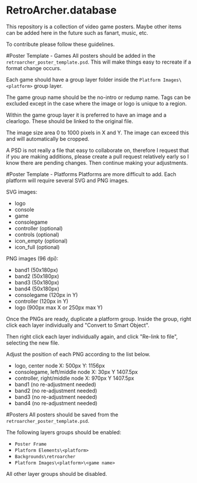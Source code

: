 # RetroArcher.database

This repository is a collection of video game posters. Maybe other items can be added here in the future such as fanart, music, etc.

To contribute please follow these guidelines.


#Poster Template - Games
All posters should be added in the `retroarcher_poster_template.psd`. This will make things easy to recreate if a format change occurs.

Each game should have a group layer folder inside the `Platform Images\<platform>` group layer.

The game group name should be the no-intro or redump name. Tags can be excluded except in the case where the image or logo is unique to a region.

Within the game group layer it is preferred to have an image and a clearlogo. These should be linked to the original file.

The image size area 0 to 1000 pixels in X and Y. The image can exceed this and will automatically be cropped.

A PSD is not really a file that easy to collaborate on, therefore I request that if you are making additions, please create a pull request relatively early so I know there are pending changes. Then continue making your adjustments.


#Poster Template - Platforms
Platforms are more difficult to add. Each platform will require several SVG and PNG images.

SVG images:
 - logo
 - console
 - game
 - consolegame
 - controller (optional)
 - controls (optional)
 - icon_empty (optional)
 - icon_full (optional)

PNG images (96 dpi):
 - band1 (50x180px)
 - band2 (50x180px)
 - band3 (50x180px)
 - band4 (50x180px)
 - consolegame (120px in Y)
 - controller (120px in Y)
 - logo (900px max X or 250px max Y)

Once the PNGs are ready, duplicate a platform group. Inside the group, right click each layer individually and "Convert to Smart Object".

Then right click each layer individually again, and click "Re-link to file", selecting the new file.

Adjust the position of each PNG according to the list below.
 - logo, center node X: 500px Y: 1156px
 - consolegame, left/middle node X: 30px Y 1407.5px
 - controller, right/middle node X: 970px Y 1407.5px
 - band1 (no re-adjustment needed)
 - band2 (no re-adjustment needed)
 - band3 (no re-adjustment needed)
 - band4 (no re-adjustment needed)


#Posters
All posters should be saved from the `retroarcher_poster_template.psd`.

The following layers groups should be enabled:
 - `Poster Frame`
 - `Platform Elements\<platform>`
 - `Backgrounds\retroarcher`
 - `Platform Images\<platform>\<game name>`

All other layer groups should be disabled.